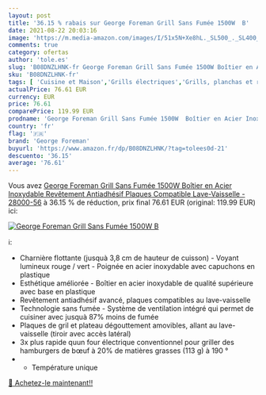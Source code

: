 ```yaml
---
layout: post
title: '36.15 % rabais sur George Foreman Grill Sans Fumée 1500W  B'
date: 2021-08-22 20:03:16
image: 'https://m.media-amazon.com/images/I/51x5N+Xe8hL._SL500_._SL400_.jpg'
comments: true
category: ofertas
author: 'tole.es'
slug: 'B08DNZLHNK-fr George Foreman Grill Sans Fumée 1500W Boîtier en Acier...'
sku: 'B08DNZLHNK-fr'
tags: [ 'Cuisine et Maison','Grills électriques','Grills, planchas et raclettes','Petit électroménager','george foreman', ]
actualPrice: 76.61 EUR
currency: EUR
price: 76.61
comparePrice: 119.99 EUR
prodname: 'George Foreman Grill Sans Fumée 1500W  Boîtier en Acier Inoxydable  Revêtement Antiadhésif  Plaques Compatible Lave-Vaisselle - 28000-56'
country: 'fr'
flag: '🇫🇷'
brand: 'George Foreman'
buyurl: 'https://www.amazon.fr/dp/B08DNZLHNK/?tag=tolees0d-21'
descuento: '36.15'
average: '76.61'
---
```


Vous avez [George Foreman Grill Sans Fumée 1500W  Boîtier en Acier Inoxydable  Revêtement Antiadhésif  Plaques Compatible Lave-Vaisselle - 28000-56](https://www.amazon.fr/dp/B08DNZLHNK/?tag=tolees0d-21)  à  36.15 % de réduction, prix final  76.61 EUR (original: 119.99 EUR) ici:

[![George Foreman Grill Sans Fumée 1500W  B](https://m.media-amazon.com/images/I/51x5N+Xe8hL._SL500_._SL400_.jpg)](https://www.amazon.fr/dp/B08DNZLHNK/?tag=tolees0d-21)

ℹ️:

- Charnière flottante (jusquà 3,8 cm de hauteur de cuisson) - Voyant lumineux rouge / vert - Poignée en acier inoxydable avec capuchons en plastique
- Esthétique améliorée - Boîtier en acier inoxydable de qualité supérieure avec base en plastique
- Revêtement antiadhésif avancé, plaques compatibles au lave-vaisselle
- Technologie sans fumée - Système de ventilation intégré qui permet de cuisiner avec jusquà 87% moins de fumée
- Plaques de gril et plateau dégouttement amovibles, allant au lave-vaisselle (tiroir avec accès latéral)
- 3x plus rapide quun four électrique conventionnel pour griller des hamburgers de bœuf à 20% de matières grasses (113 g) à 190 °
- - Température unique

[🛒 Achetez-le maintenant!!](https://www.amazon.fr/dp/B08DNZLHNK/?tag=tolees0d-21)
